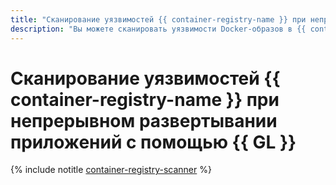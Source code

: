 ```yaml
---
title: "Сканирование уязвимостей {{ container-registry-name }} при непрерывном развертывании приложений с помощью {{ GL }}"
description: "Вы можете сканировать уязвимости Docker-образов в {{ container-registry-full-name }} при непрерывном развертывании приложений {{ managed-k8s-full-name }} через {{ GL }}."
---
```


# Сканирование уязвимостей {{ container-registry-name }} при непрерывном развертывании приложений с помощью {{ GL }}

{% include notitle [container-registry-scanner](../../_tutorials/cr-scanner-with-k8s-and-gitlab.md) %}